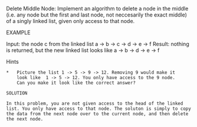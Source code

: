 Delete Middle Node: Implement an algorithm to delete a node in the middle
(i.e. any node but the first and last node, not neccesarily the exact middle)
of a singly linked list, given only access to that node.

EXAMPLE

Input: the node c from the linked list a -> b -> c -> d -> e -> f
Result: nothing is returned, but the new linked list looks like
a -> b -> d -> e -> f

Hints

    *   Picture the list 1 -> 5 -> 9 -> 12. Removing 9 would make it
        look like  1 -> 5 -> 12. You only have access to the 9 node.
        Can you make it look like the correct answer? 

    SOLUTION

    In this problem, you are not given access to the head of the linked
    list. You only have access to that node. The soluton is simply to copy
    the data from the next node over to the current node, and then delete
    the next node.
